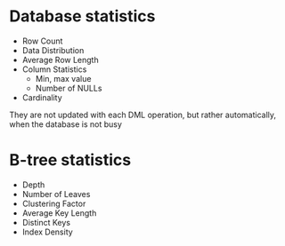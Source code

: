 # Database statistics
- Row Count
- Data Distribution
- Average Row Length
- Column Statistics
	- Min, max value
	- Number of NULLs
- Cardinality

They are not updated with each DML operation, but rather automatically, when the database is not busy 
# B-tree statistics
- Depth
- Number of Leaves
- Clustering Factor
- Average Key Length
- Distinct Keys
- Index Density

